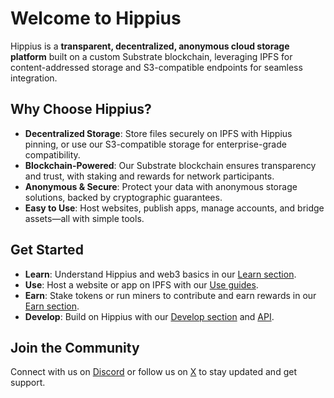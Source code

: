# Welcome to Hippius

Hippius is a **transparent, decentralized, anonymous cloud storage platform** built on a custom Substrate blockchain, leveraging IPFS for content-addressed storage and S3-compatible endpoints for seamless integration.

## Why Choose Hippius?

- **Decentralized Storage**: Store files securely on IPFS with Hippius pinning, or use our S3-compatible storage for enterprise-grade compatibility.
- **Blockchain-Powered**: Our Substrate blockchain ensures transparency and trust, with staking and rewards for network participants.
- **Anonymous & Secure**: Protect your data with anonymous storage solutions, backed by cryptographic guarantees.
- **Easy to Use**: Host websites, publish apps, manage accounts, and bridge assets—all with simple tools.

## Get Started

- **Learn**: Understand Hippius and web3 basics in our [Learn section](/learn/intro).
- **Use**: Host a website or app on IPFS with our [Use guides](/use/ipfs-website).
- **Earn**: Stake tokens or run miners to contribute and earn rewards in our [Earn section](/earn/staking).
- **Develop**: Build on Hippius with our [Develop section](/blockchain/intro) and [API](http://api.hippius.io/swagger-ui).

## Join the Community

Connect with us on [Discord](https://discord.hippius.com) or follow us on [X](https://x.com/hippius_subnet) to stay updated and get support.